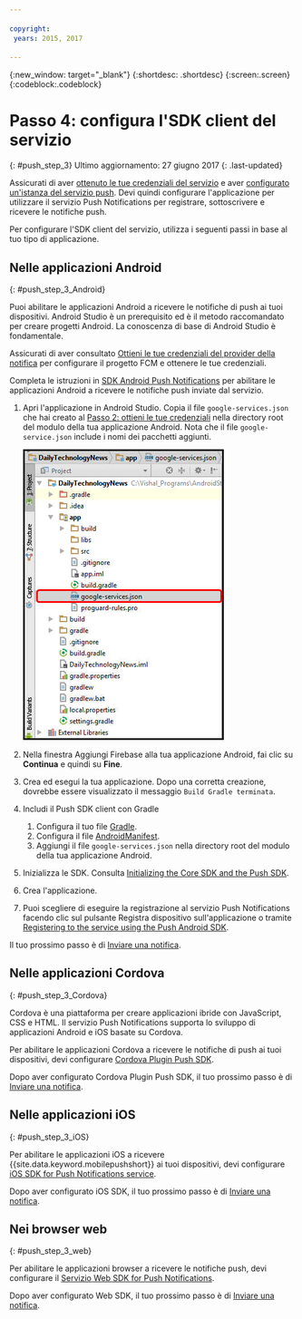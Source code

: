 ```yaml
---

copyright:
 years: 2015, 2017

---
```


{:new_window: target="_blank"}
{:shortdesc: .shortdesc}
{:screen:.screen}
{:codeblock:.codeblock}

# Passo 4: configura l'SDK client del servizio
{: #push_step_3}
Ultimo aggiornamento: 27 giugno 2017
{: .last-updated}

Assicurati di aver [ottenuto le tue credenziali del servizio](push_step_1.html) e aver [configurato un'istanza del servizio push](push_step_2.html). Devi quindi configurare l'applicazione per utilizzare il servizio Push Notifications per registrare, sottoscrivere e ricevere le notifiche push. 

Per configurare l'SDK client del servizio, utilizza i seguenti passi in base al tuo tipo di applicazione.

## Nelle applicazioni Android
{: #push_step_3_Android}

Puoi abilitare le applicazioni Android a ricevere le notifiche di push ai tuoi dispositivi. Android Studio è un prerequisito ed è il metodo raccomandato per creare progetti Android. La conoscenza di base di Android Studio è fondamentale.

Assicurati di aver consultato [Ottieni le tue credenziali del provider della notifica](push_step_1.html) per configurare il progetto FCM e ottenere le tue credenziali.

Completa le istruzioni in [SDK Android Push Notifications](https://github.com/ibm-bluemix-mobile-services/bms-clientsdk-android-push/tree/Doc) per abilitare le applicazioni Android a ricevere le notifiche push inviate dal servizio. 

1. Apri l'applicazione in Android Studio. Copia il file `google-services.json` che hai creato al [Passo 2: ottieni le tue credenziali](push_step_1.html) nella directory root del modulo della tua applicazione Android. Nota che il file `google-service.json` include i nomi dei pacchetti aggiunti.

    ![Aggiunta del file json alla directory root della tua applicazione](images/FCM_7.jpg)

2. Nella finestra Aggiungi Firebase alla tua applicazione Android, fai clic su **Continua** e quindi su **Fine**. 
3. Crea ed esegui la tua applicazione. Dopo una corretta creazione, dovrebbe essere visualizzato il messaggio `Build Gradle terminata`.
4. Includi il Push SDK client con Gradle
	1. Configura il tuo file [Gradle](https://github.com/ibm-bluemix-mobile-services/bms-clientsdk-android-push/tree/Doc#configure-gradle). 
	2. Configura il file [AndroidManifest](https://github.com/ibm-bluemix-mobile-services/bms-clientsdk-android-push/tree/Doc#configure-androidmanifest).
	3. Aggiungi il file `google-services.json` nella directory root del modulo della tua applicazione Android.
5. Inizializza le SDK. Consulta [Initializing the Core SDK and the Push SDK](https://github.com/ibm-bluemix-mobile-services/bms-clientsdk-android-push/tree/Doc#initializing-the-core-sdk-and-the-push-sdk).
6. Crea l'applicazione.
7. Puoi scegliere di eseguire la registrazione al servizio Push Notifications facendo clic sul pulsante Registra dispositivo sull'applicazione o tramite [Registering to the service using the Push Android SDK](https://github.com/ibm-bluemix-mobile-services/bms-clientsdk-android-push/tree/Doc#register-to-push-notifications-ervice).

Il tuo prossimo passo è di [Inviare una notifica](push_step_4.html).


## Nelle applicazioni Cordova
{: #push_step_3_Cordova}

Cordova è una piattaforma per creare applicazioni ibride con JavaScript, CSS e HTML. Il servizio Push Notifications supporta lo sviluppo di applicazioni Android e iOS basate su Cordova.

Per abilitare le applicazioni Cordova a ricevere le notifiche di push ai tuoi dispositivi, devi configurare [Cordova Plugin Push SDK](https://github.com/ibm-bluemix-mobile-services/bms-clientsdk-cordova-plugin-push/tree/Doc#ios-app).

Dopo aver configurato Cordova Plugin Push SDK, il tuo prossimo passo è di [Inviare una notifica](push_step_4.html).


## Nelle applicazioni iOS
{: #push_step_3_iOS}

Per abilitare le applicazioni iOS a ricevere {{site.data.keyword.mobilepushshort}} ai tuoi dispositivi, devi configurare [iOS SDK for Push Notifications service](https://github.com/ibm-bluemix-mobile-services/bms-clientsdk-swift-push/tree/Doc#setup-client-application). 

Dopo aver configurato iOS SDK, il tuo prossimo passo è di [Inviare una notifica](push_step_4.html).


## Nei browser web
{: #push_step_3_web}

Per abilitare le applicazioni browser a ricevere le notifiche push, devi configurare il [Servizio Web SDK for Push Notifications](https://github.com/ibm-bluemix-mobile-services/bms-clientsdk-javascript-webpush/blob/Doc/README.md).

Dopo aver configurato Web SDK, il tuo prossimo passo è di [Inviare una notifica](push_step_4.html).
